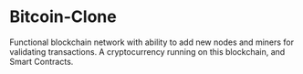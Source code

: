 # Bitcoin-Clone
Functional blockchain network with ability to add new nodes and miners for validating transactions. A cryptocurrency running on this blockchain, and Smart Contracts.
